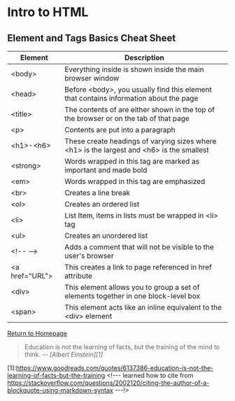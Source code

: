 # Intro to HTML
 
  
## Element and Tags Basics Cheat Sheet

| Element  | Description |
| ---------------- | ---------------- |
| \<body\> | Everything inside is shown inside the main browser window  |
| \<head\>  | Before \<body\>, you usually find this element that contains information about the page  |
| \<title\> | The contents of are either shown in the top of the browser or on the tab of that page|
| \<p\> | Contents are put into a paragraph  |
| \<h1\>-\<h6\>| These create headings of varying sizes where \<h1\> is the largest and \<h6\> is the smallest |
| \<strong\> | Words wrapped in this tag are marked as important and made bold |
| \<em\> | Words wrapped in this tag are emphasized  |
| \<br\> | Creates a line break  |
| \<ol\> | Creates an ordered list |
| \<li\> | List Item, items in lists must be wrapped in \<li\> tag |
| \<ul\> |Creates an unordered list  |
| \<!-- --> | Adds a comment that will not be visible to the user's browser |
| \<a href="URL"\> |This creates a link to page referenced in href attribute  |
| \<div\> | This element allows you to group a set of elements together in one block-level box |
| \<span\> | This element acts like an inline equivalent to the \<div\> element  |



[Return to Homepage](https://claudiobailon.github.io/reading-notes/)


 
>Education is not the learning of facts,
>but the training of the mind to think.
> -- <cite>[Albert Einstein][1]</cite>

[1]:https://www.goodreads.com/quotes/6137386-education-is-not-the-learning-of-facts-but-the-training  <!--- learned how to cite from https://stackoverflow.com/questions/2002120/citing-the-author-of-a-blockquote-using-markdown-syntax ---!>

